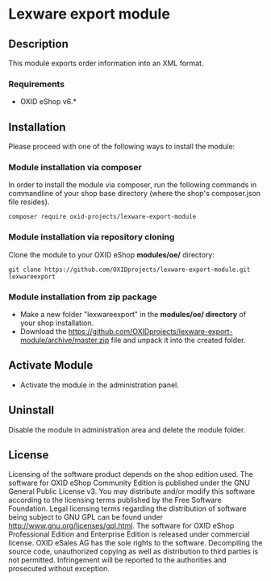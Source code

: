 # Lexware export module

## Description

This module exports order information into an XML format.

### Requirements

* OXID eShop v6.*

## Installation

Please proceed with one of the following ways to install the module:

### Module installation via composer

In order to install the module via composer, run the following commands in commandline of your shop base directory 
(where the shop's composer.json file resides).

```
composer require oxid-projects/lexware-export-module
```

### Module installation via repository cloning

Clone the module to your OXID eShop **modules/oe/** directory:
```
git clone https://github.com/OXIDprojects/lexware-export-module.git lexwareexport
```

### Module installation from zip package

* Make a new folder "lexwareexport" in the **modules/oe/ directory** of your shop installation. 
* Download the https://github.com/OXIDprojects/lexware-export-module/archive/master.zip file and unpack it into the created folder.

## Activate Module

- Activate the module in the administration panel.

## Uninstall

Disable the module in administration area and delete the module folder.

## License

Licensing of the software product depends on the shop edition used. The software for OXID eShop Community Edition
is published under the GNU General Public License v3. You may distribute and/or modify this software according to
the licensing terms published by the Free Software Foundation. Legal licensing terms regarding the distribution of
software being subject to GNU GPL can be found under http://www.gnu.org/licenses/gpl.html. The software for OXID eShop
Professional Edition and Enterprise Edition is released under commercial license. OXID eSales AG has the sole rights to
the software. Decompiling the source code, unauthorized copying as well as distribution to third parties is not
permitted. Infringement will be reported to the authorities and prosecuted without exception.
